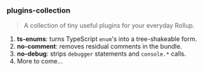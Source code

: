 ### plugins-collection

> A collection of tiny useful plugins for your everyday Rollup.

1. **ts-enums**: turns TypeScript `enum`'s into a tree-shakeable form.
1. **no-comment**: removes residual comments in the bundle.
1. **no-debug**: strips `debugger` statements and `console.*` calls.
1. More to come...
